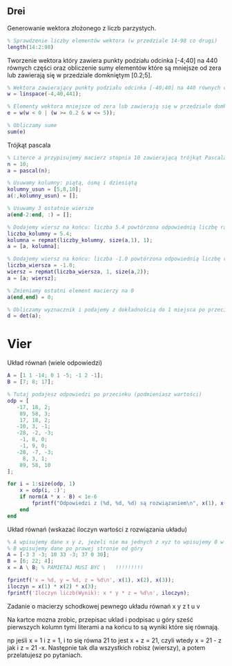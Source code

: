 ## Drei

Generowanie wektora złożonego z liczb parzystych.

```matlab
% Sprawdzenie liczby elementów wektora (w przedziale 14-98 co drugi)
length(14:2:98)
```

Tworzenie wektora który zawiera punkty podziału odcinka [-4;40] na 440 równych części oraz obliczenie sumy elementów które są mniejsze od zera lub zawierają się w przedziale domkniętym [0.2;5].

```matlab
% Wektora zawierający punkty podziału odcinka [-40;40] na 440 równych części (do 440 trzeba zawsze dodać 1)
w = linspace(-4,40,441);

% Elementy wektora mniejsze od zera lub zawierają się w przedziale domkniętym [0.2;5]
e = w(w < 0 | (w >= 0.2 & w <= 5));

% Obliczamy sume
sum(e)
```

Trójkąt pascala

```matlab
% Literce a przypisujemy macierz stopnia 10 zawierającą trójkąt Pascala.
n = 10;
a = pascal(n);

% Usuwamy kolumny: piątą, ósmą i dziesiątą
kolumny_usun = [5,8,10];
a(:,kolumny_usun) = [];

% Usuwamy 3 ostatnie wiersze
a(end-2:end, :) = [];

% Dodajemy wiersz na końcu: liczba 5.4 powtórzona odpowiednią liczbę razy
liczba_kolumny = 5.4;
kolumna = repmat(liczby_kolumny, size(a,1), 1);
a = [a, kolumna];

% Dodajemy wiersz na końcu: liczba -1.0 powtórzona odpowiednią liczbę razy
liczba_wiersza = -1.0;
wiersz = repmat(liczba_wiersza, 1, size(a,2));
a = [a; wiersz];

% Zmieniamy ostatni element macierzy na 0
a(end,end) = 0;

% Obliczamy wyznacznik i podajemy z dokładnością do 1 miejsca po przecinku
d = det(a);
```

# Vier

Układ równań (wiele odpowiedzi)

````matlab
A = [1 1 -14; 0 1 -5; -1 2 -1];
B = [7; 8; 17];

% Tutaj podajesz odpowiedzi po przecinku (podmieniasz wartości)
odp = [
   -17, 18, 2;
    89, 58, 3;
    17, 18, 2;
   -10, 3, -1;
   -28, -2, -3;
    -1, 8, 0;
    -1, 9, 0;
   -28, -7, -3;
     8, 3, 1;
    89, 58, 10
];

for i = 1:size(odp, 1)
    x = odp(i, :)';
    if norm(A * x - B) < 1e-6
        fprintf("Odpowiedzi z (%d, %d, %d) są rozwiązaniem\n", x(1), x(2), x(3));
    end
end
````

Układ równań (wskazać iloczyn wartości z rozwiązania układu)

```matlab
% A wpisujemy dane x y z, jeżeli nie ma jednych z xyz to wpisujemy 0 w miejsce, a jeżeli sam np. x to 1.
% B wpisujemy dane po prawej stronie od góry
A = [-3 3 -3; 10 33 -3; 37 0 30];
B = [6; 22; 4];
x = A \ B; % PAMIETAJ MUSI BYC \   !!!!!!!!!

fprintf('x = %d, y = %d, z = %d\n', x(1), x(2), x(3));
iloczyn = x(1) * x(2) * x(3);
fprintf('Iloczyn liczb(Wynik): x * y * z = %d\n', iloczyn);
```

Zadanie o macierzy schodkowej pewnego układu równań x y z t u v

Na kartce mozna zrobic, przepisac uklad i podpisac u góry sześć pierwszych kolumn tymi literami a na końcu to są wyniki które się równają.

np jeśli x = 1 i z = 1, i to się równa 21 to jest x + z = 21, czyli wtedy x = 21 - z jak i z = 21 -x. Następnie tak dla wszystkich robisz (wierszy), a potem przelatujesz po pytaniach.
